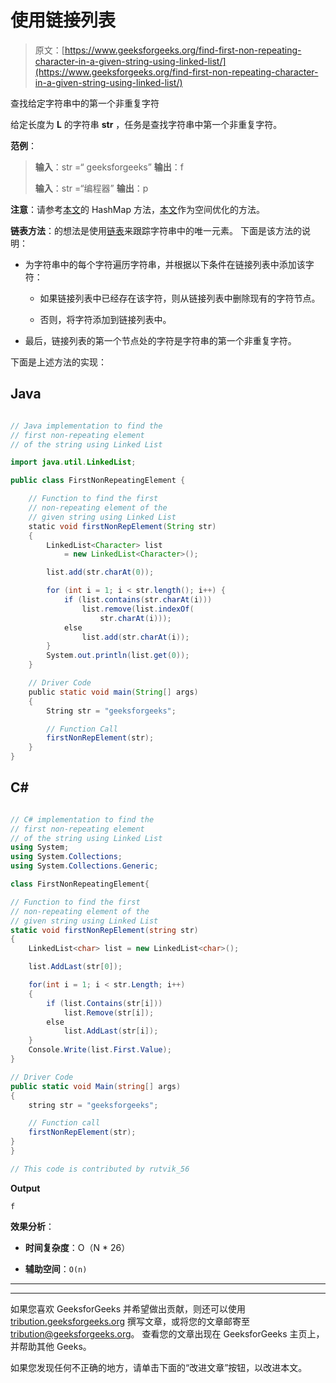 # 使用链接列表

> 原文：[https://www.geeksforgeeks.org/find-first-non-repeating-character-in-a-given-string-using-linked-list/](https://www.geeksforgeeks.org/find-first-non-repeating-character-in-a-given-string-using-linked-list/)

查找给定字符串中的第一个非重复字符

给定长度为 **L** 的字符串 **str** ，任务是查找字符串中第一个非重复字符。

**范例**：

> **输入**：str =“ geeksforgeeks”
> **输出**：f
> 
> **输入**：str =“编程器”
> **输出**：p

**注意**：请参考[本文](https://www.geeksforgeeks.org/given-a-string-find-its-first-non-repeating-character/)的 HashMap 方法，[本文](https://www.geeksforgeeks.org/first-non-repeating-character-using-one-traversal-of-string-set-2/)作为空间优化的方法。

**链表方法**：的想法是使用[链表](https://www.geeksforgeeks.org/data-structures/linked-list/)来跟踪字符串中的唯一元素。 下面是该方法的说明：

*   为字符串中的每个字符遍历字符串，并根据以下条件在链接列表中添加该字符：

    *   如果链接列表中已经存在该字符，则从链接列表中删除现有的字符节点。

    *   否则，将字符添加到链接列表中。

*   最后，链接列表的第一个节点处的字符是字符串的第一个非重复字符。

下面是上述方法的实现：

## Java

```java

// Java implementation to find the  
// first non-repeating element  
// of the string using Linked List  

import java.util.LinkedList;  

public class FirstNonRepeatingElement {  

    // Function to find the first  
    // non-repeating element of the  
    // given string using Linked List  
    static void firstNonRepElement(String str)  
    {  
        LinkedList<Character> list  
            = new LinkedList<Character>();  

        list.add(str.charAt(0));  

        for (int i = 1; i < str.length(); i++) {  
            if (list.contains(str.charAt(i)))  
                list.remove(list.indexOf(  
                    str.charAt(i)));  
            else
                list.add(str.charAt(i));  
        }  
        System.out.println(list.get(0));  
    }  

    // Driver Code  
    public static void main(String[] args)  
    {  
        String str = "geeksforgeeks";  

        // Function Call  
        firstNonRepElement(str);  
    }  
} 

```

## C#

```cs

// C# implementation to find the 
// first non-repeating element 
// of the string using Linked List 
using System;  
using System.Collections;  
using System.Collections.Generic; 

class FirstNonRepeatingElement{ 

// Function to find the first 
// non-repeating element of the 
// given string using Linked List 
static void firstNonRepElement(string str) 
{ 
    LinkedList<char> list = new LinkedList<char>(); 

    list.AddLast(str[0]); 

    for(int i = 1; i < str.Length; i++)  
    { 
        if (list.Contains(str[i])) 
            list.Remove(str[i]); 
        else
            list.AddLast(str[i]); 
    } 
    Console.Write(list.First.Value); 
} 

// Driver Code 
public static void Main(string[] args) 
{ 
    string str = "geeksforgeeks"; 

    // Function call 
    firstNonRepElement(str); 
} 
} 

// This code is contributed by rutvik_56 

```

**Output**

```
f

```

**效果分析**：

*   **时间复杂度**：O（N * 26）

*   **辅助空间**：`O(n)`



* * *

* * *

如果您喜欢 GeeksforGeeks 并希望做出贡献，则还可以使用 [tribution.geeksforgeeks.org](https://contribute.geeksforgeeks.org/) 撰写文章，或将您的文章邮寄至 tribution@geeksforgeeks.org。 查看您的文章出现在 GeeksforGeeks 主页上，并帮助其他 Geeks。

如果您发现任何不正确的地方，请单击下面的“改进文章”按钮，以改进本文。